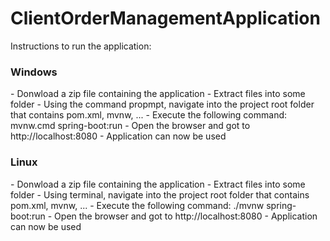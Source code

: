 # ClientOrderManagementApplication

Instructions to run the application:

<h3> Windows </h3>
- Donwload a zip file containing the application
- Extract files into some folder
- Using the command propmpt, navigate into the project root folder that contains pom.xml, mvnw, ...
- Execute the following command: mvnw.cmd spring-boot:run
- Open the browser and got to http://localhost:8080
- Application can now be used


<h3> Linux </h3>
- Donwload a zip file containing the application
- Extract files into some folder
- Using terminal, navigate into the project root folder that contains pom.xml, mvnw, ...
- Execute the following command: ./mvnw spring-boot:run
- Open the browser and got to http://localhost:8080
- Application can now be used
